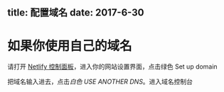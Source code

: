 title: 配置域名
date: 2017-6-30
---
# 如果你使用自己的域名
请打开 [Netlify 控制面板](https://app.netlify.com)，进入你的网站设置界面，点击绿色 Set up domain 

把域名输入进去，点击*白色 USE ANOTHER DNS*。进入域名控制台